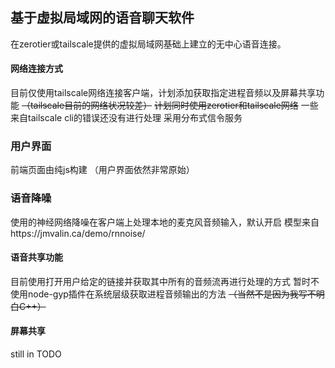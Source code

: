 ## 基于虚拟局域网的语音聊天软件

在zerotier或tailscale提供的虚拟局域网基础上建立的无中心语音连接。

#### 网络连接方式
目前仅使用tailscale网络连接客户端，计划添加获取指定进程音频以及屏幕共享功能
~~（tailscale目前的网络状况较差）~~
~~计划同时使用zerotier和tailscale网络~~
一些来自tailscale cli的错误还没有进行处理
采用分布式信令服务

### 用户界面
前端页面由纯js构建
（用户界面依然非常原始）

### 语音降噪
使用的神经网络降噪在客户端上处理本地的麦克风音频输入，默认开启
模型来自https://jmvalin.ca/demo/rnnoise/

#### 语音共享功能
目前使用打开用户给定的链接并获取其中所有的音频流再进行处理的方式
暂时不使用node-gyp插件在系统层级获取进程音频输出的方法
~~（当然不是因为我写不明白C++）~~

#### 屏幕共享
still in TODO

